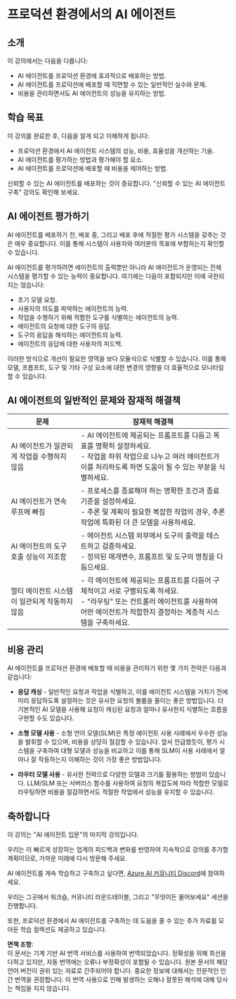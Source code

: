 # 프로덕션 환경에서의 AI 에이전트

## 소개

이 강의에서는 다음을 다룹니다:

- AI 에이전트를 프로덕션 환경에 효과적으로 배포하는 방법.
- AI 에이전트를 프로덕션에 배포할 때 직면할 수 있는 일반적인 실수와 문제.
- 비용을 관리하면서도 AI 에이전트의 성능을 유지하는 방법.

## 학습 목표

이 강의를 완료한 후, 다음을 알게 되고 이해하게 됩니다:

- 프로덕션 환경에서 AI 에이전트 시스템의 성능, 비용, 효율성을 개선하는 기술.
- AI 에이전트를 평가하는 방법과 평가해야 할 요소.
- AI 에이전트를 프로덕션에 배포할 때 비용을 제어하는 방법.

신뢰할 수 있는 AI 에이전트를 배포하는 것이 중요합니다. "신뢰할 수 있는 AI 에이전트 구축" 강의도 확인해 보세요.

## AI 에이전트 평가하기

AI 에이전트를 배포하기 전, 배포 중, 그리고 배포 후에 적절한 평가 시스템을 갖추는 것은 매우 중요합니다. 이를 통해 시스템이 사용자와 여러분의 목표에 부합하는지 확인할 수 있습니다.

AI 에이전트를 평가하려면 에이전트의 출력뿐만 아니라 AI 에이전트가 운영되는 전체 시스템을 평가할 수 있는 능력이 중요합니다. 여기에는 다음이 포함되지만 이에 국한되지는 않습니다:

- 초기 모델 요청.
- 사용자의 의도를 파악하는 에이전트의 능력.
- 작업을 수행하기 위해 적합한 도구를 식별하는 에이전트의 능력.
- 에이전트의 요청에 대한 도구의 응답.
- 도구의 응답을 해석하는 에이전트의 능력.
- 에이전트의 응답에 대한 사용자의 피드백.

이러한 방식으로 개선이 필요한 영역을 보다 모듈식으로 식별할 수 있습니다. 이를 통해 모델, 프롬프트, 도구 및 기타 구성 요소에 대한 변경의 영향을 더 효율적으로 모니터링할 수 있습니다.

## AI 에이전트의 일반적인 문제와 잠재적 해결책

| **문제**                                    | **잠재적 해결책**                                                                                                                                                                                                       |
| ------------------------------------------ | ---------------------------------------------------------------------------------------------------------------------------------------------------------------------------------------------------------------------- |
| AI 에이전트가 일관되게 작업을 수행하지 않음 | - AI 에이전트에 제공되는 프롬프트를 다듬고 목표를 명확히 설정하세요.<br>- 작업을 하위 작업으로 나누고 여러 에이전트가 이를 처리하도록 하면 도움이 될 수 있는 부분을 식별하세요.                                              |
| AI 에이전트가 연속 루프에 빠짐              | - 프로세스를 종료해야 하는 명확한 조건과 종료 기준을 설정하세요.<br>- 추론 및 계획이 필요한 복잡한 작업의 경우, 추론 작업에 특화된 더 큰 모델을 사용하세요.                                                             |
| AI 에이전트의 도구 호출 성능이 저조함       | - 에이전트 시스템 외부에서 도구의 출력을 테스트하고 검증하세요.<br>- 정의된 매개변수, 프롬프트 및 도구의 명칭을 다듬으세요.                                                                                             |
| 멀티 에이전트 시스템이 일관되게 작동하지 않음 | - 각 에이전트에 제공되는 프롬프트를 다듬어 구체적이고 서로 구별되도록 하세요.<br>- "라우팅" 또는 컨트롤러 에이전트를 사용하여 어떤 에이전트가 적합한지 결정하는 계층적 시스템을 구축하세요.                                |

## 비용 관리

AI 에이전트를 프로덕션 환경에 배포할 때 비용을 관리하기 위한 몇 가지 전략은 다음과 같습니다:

- **응답 캐싱** - 일반적인 요청과 작업을 식별하고, 이를 에이전트 시스템을 거치기 전에 미리 응답하도록 설정하는 것은 유사한 요청의 볼륨을 줄이는 좋은 방법입니다. 더 기본적인 AI 모델을 사용해 요청이 캐싱된 요청과 얼마나 유사한지 식별하는 흐름을 구현할 수도 있습니다.

- **소형 모델 사용** - 소형 언어 모델(SLM)은 특정 에이전트 사용 사례에서 우수한 성능을 발휘할 수 있으며, 비용을 상당히 절감할 수 있습니다. 앞서 언급했듯이, 평가 시스템을 구축하여 대형 모델과 성능을 비교하고 이를 통해 SLM이 사용 사례에서 얼마나 잘 작동하는지 이해하는 것이 가장 좋은 방법입니다.

- **라우터 모델 사용** - 유사한 전략으로 다양한 모델과 크기를 활용하는 방법이 있습니다. LLM/SLM 또는 서버리스 함수를 사용하여 요청의 복잡도에 따라 적합한 모델로 라우팅하면 비용을 절감하면서도 적절한 작업에서 성능을 유지할 수 있습니다.

## 축하합니다  

이 강의는 "AI 에이전트 입문"의 마지막 강의입니다.

우리는 이 빠르게 성장하는 업계의 피드백과 변화를 반영하여 지속적으로 강의를 추가할 계획이므로, 가까운 미래에 다시 방문해 주세요.

AI 에이전트를 계속 학습하고 구축하고 싶다면, [Azure AI 커뮤니티 Discord](https://discord.gg/kzRShWzttr)에 참여하세요.

우리는 그곳에서 워크숍, 커뮤니티 라운드테이블, 그리고 "무엇이든 물어보세요" 세션을 진행합니다.

또한, 프로덕션 환경에서 AI 에이전트를 구축하는 데 도움을 줄 수 있는 추가 자료를 모아둔 학습 컬렉션도 제공하고 있습니다.

**면책 조항**:  
이 문서는 기계 기반 AI 번역 서비스를 사용하여 번역되었습니다. 정확성을 위해 최선을 다하고 있지만, 자동 번역에는 오류나 부정확성이 포함될 수 있습니다. 원본 문서의 해당 언어 버전이 권위 있는 자료로 간주되어야 합니다. 중요한 정보에 대해서는 전문적인 인간 번역을 권장합니다. 이 번역 사용으로 인해 발생하는 오해나 잘못된 해석에 대해 당사는 책임을 지지 않습니다.